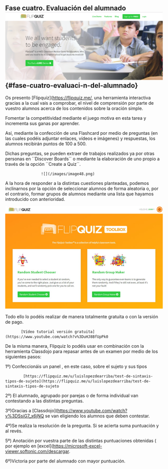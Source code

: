## Fase cuatro. Evaluación del alumnado![](/images/image4.png) {#fase-cuatro-evaluaci-n-del-alumnado}

Os presento [Flipquiz](https://flipquiz.me/, una herramienta interactiva gracias a la cual  vais a comprobar, el nivel de comprensión por parte de vuestro alumnos acerca de los contenidos sobre la oración simple.

Fomentar la competitividad mediante el juego  motiva en esta tarea y incrementa sus ganas por aprender.

Así, mediante la confección de una Flashcard por medio de preguntas (en las cuales podéis adjuntar enlaces, vídeos e imágenes) y respuestas, los alumnos recibirán puntos de 100 a 500.

Dichas preguntas, se pueden extraer de trabajos realizados ya por otras personas en ´´Discover Boards´´ o mediante la elaboración de uno propio a través de la opción ´´Create a Quiz´´.

                    ![](/images/image48.png)     

A la hora de responder a la distintas cuestiones planteadas, podemos inclinarnos por la opción de seleccionar alumnos de forma aleatoria o, por el contrario, formar grupos de alumnos mediante una lista que hayamos introducido con anterioridad.

![](/images/image1.png)

Todo ello lo podéis realizar de manera totalmente gratuita o con la versión de pago.          

           [Vídeo tutorial versión gratuita](https://www.youtube.com/watch?v%3DuHJ8BfUpPk0

De la misma manera, Flipquiz lo podéis usar en combinación con la herramienta Classdojo para repasar antes de un examen por medio de los siguientes pasos:

1º) Confeccionáis un panel , en este caso, sobre el sujeto y sus tipos

            [https://flipquiz.me/u/luislopezdearriba/test-de-sintaxis-tipos-de-sujeto](https://flipquiz.me/u/luislopezdearriba/test-de-sintaxis-tipos-de-sujeto

2º) El alumnado, agrupado por parejas o de forma individual van contestando a las distintas preguntas.

3º)Gracias a [Classdojo](https://www.youtube.com/watch?v%3DSsiG7_x6jNQ se van eligiendo los alumnos que deben contestar.

4º)Se realiza la resolución de la pregunta. Si se acierta suma puntuación y al revés.

5º) Anotación por vuestra parte de las distintas puntuaciones obtenidas ( por ejemplo en [excel](https://microsoft-excel-viewer.softonic.com/descargar.

6º)Victoria por parte del alumnado con mayor puntuación.
